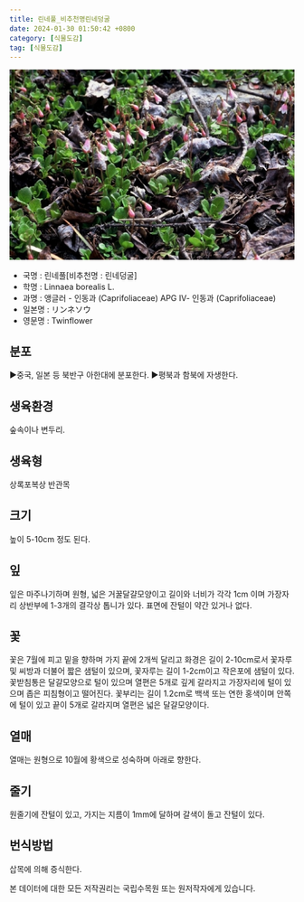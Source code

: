 ```yaml
---
title: 린네풀_비추천명린네덩굴
date: 2024-01-30 01:50:42 +0800
category: [식물도감]
tag: [식물도감]
---
```




![린네풀[비추천명 : 린네덩굴]](/assets/img/fileUpload/plants/basic/Caprifoliaceae/Linnaea/16225/1_th2.JPG)
- 국명 : 린네풀[비추천명 : 린네덩굴]
- 학명 : Linnaea borealis L.
- 과명 : 앵글러 - 인동과 (Caprifoliaceae) APG Ⅳ- 인동과 (Caprifoliaceae)
- 일본명 : リンネソウ
- 영문명 : Twinflower


## 분포
▶중국, 일본 등 북반구 아한대에 분포한다.
▶평북과 함북에 자생한다.
## 생육환경
숲속이나 변두리.
## 생육형
상록포복상 반관목
## 크기
높이 5-10cm 정도 된다.
## 잎
잎은 마주나기하며 원형, 넓은 거꿀달걀모양이고 길이와 너비가 각각 1cm 이며 가장자리 상반부에 1-3개의 결각상 톱니가 있다. 표면에 잔털이 약간 있거나 없다.
## 꽃
꽃은 7월에 피고 밑을 향하며 가지 끝에 2개씩 달리고 화경은 길이 2-10cm로서 꽃자루 및 씨방과 더불어 짧은 샘털이 있으며, 꽃자루는 길이 1-2cm이고 작은포에 샘털이 있다. 꽃받침통은 달걀모양으로 털이 있으며 열편은 5개로 깊게 갈라지고 가장자리에 털이 있으며 좁은 피침형이고 떨어진다. 꽃부리는 길이 1.2cm로 백색 또는 연한 홍색이며 안쪽에 털이 있고 끝이 5개로 갈라지며 열편은 넓은 달걀모양이다.
## 열매
열매는 원형으로 10월에 황색으로 성숙하며 아래로 향한다.
## 줄기
원줄기에 잔털이 있고, 가지는 지름이 1mm에 달하며 갈색이 돌고 잔털이 있다.
## 번식방법
삽목에 의해 증식한다.






본 데이터에 대한 모든 저작권리는 국립수목원 또는 원저작자에게 있습니다.

